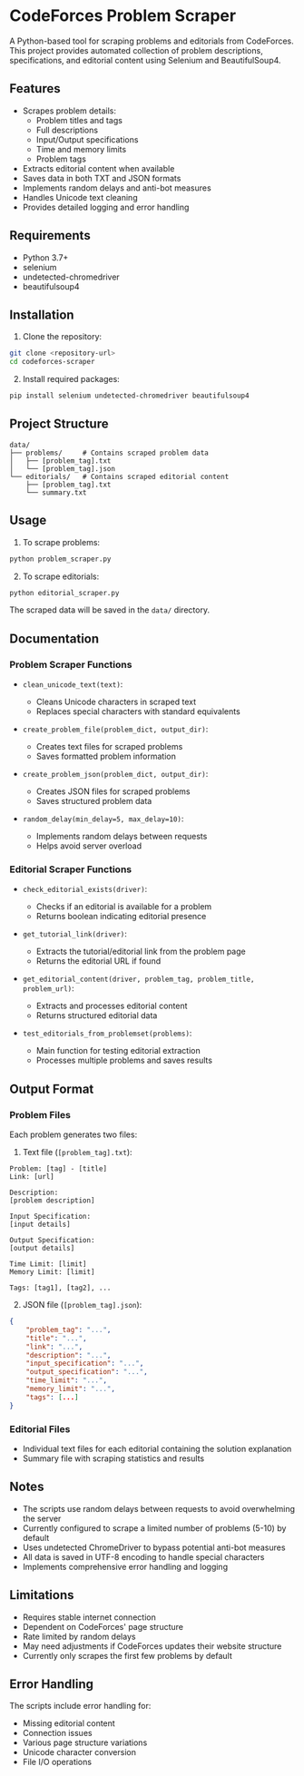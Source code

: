 # CodeForces Problem Scraper

A Python-based tool for scraping problems and editorials from CodeForces. This project provides automated collection of problem descriptions, specifications, and editorial content using Selenium and BeautifulSoup4.

## Features

- Scrapes problem details:
    - Problem titles and tags
    - Full descriptions
    - Input/Output specifications
    - Time and memory limits
    - Problem tags
- Extracts editorial content when available
- Saves data in both TXT and JSON formats
- Implements random delays and anti-bot measures
- Handles Unicode text cleaning
- Provides detailed logging and error handling

## Requirements

- Python 3.7+
- selenium
- undetected-chromedriver
- beautifulsoup4

## Installation

1. Clone the repository:
```bash
git clone <repository-url>
cd codeforces-scraper
```

2. Install required packages:
```bash
pip install selenium undetected-chromedriver beautifulsoup4
```

## Project Structure

```
data/
├── problems/     # Contains scraped problem data
│   ├── [problem_tag].txt
│   └── [problem_tag].json
└── editorials/   # Contains scraped editorial content
    ├── [problem_tag].txt
    └── summary.txt
```

## Usage

1. To scrape problems:
```python
python problem_scraper.py
```

2. To scrape editorials:
```python
python editorial_scraper.py
```

The scraped data will be saved in the `data/` directory.

## Documentation

### Problem Scraper Functions

- `clean_unicode_text(text)`:
    - Cleans Unicode characters in scraped text
    - Replaces special characters with standard equivalents

- `create_problem_file(problem_dict, output_dir)`:
    - Creates text files for scraped problems
    - Saves formatted problem information

- `create_problem_json(problem_dict, output_dir)`:
    - Creates JSON files for scraped problems
    - Saves structured problem data

- `random_delay(min_delay=5, max_delay=10)`:
    - Implements random delays between requests
    - Helps avoid server overload

### Editorial Scraper Functions

- `check_editorial_exists(driver)`:
    - Checks if an editorial is available for a problem
    - Returns boolean indicating editorial presence

- `get_tutorial_link(driver)`:
    - Extracts the tutorial/editorial link from the problem page
    - Returns the editorial URL if found

- `get_editorial_content(driver, problem_tag, problem_title, problem_url)`:
    - Extracts and processes editorial content
    - Returns structured editorial data

- `test_editorials_from_problemset(problems)`:
    - Main function for testing editorial extraction
    - Processes multiple problems and saves results

## Output Format

### Problem Files
Each problem generates two files:

1. Text file (`[problem_tag].txt`):
```
Problem: [tag] - [title]
Link: [url]

Description:
[problem description]

Input Specification:
[input details]

Output Specification:
[output details]

Time Limit: [limit]
Memory Limit: [limit]

Tags: [tag1], [tag2], ...
```

2. JSON file (`[problem_tag].json`):
```json
{
    "problem_tag": "...",
    "title": "...",
    "link": "...",
    "description": "...",
    "input_specification": "...",
    "output_specification": "...",
    "time_limit": "...",
    "memory_limit": "...",
    "tags": [...]
}
```

### Editorial Files
- Individual text files for each editorial containing the solution explanation
- Summary file with scraping statistics and results

## Notes

- The scripts use random delays between requests to avoid overwhelming the server
- Currently configured to scrape a limited number of problems (5-10) by default
- Uses undetected ChromeDriver to bypass potential anti-bot measures
- All data is saved in UTF-8 encoding to handle special characters
- Implements comprehensive error handling and logging

## Limitations

- Requires stable internet connection
- Dependent on CodeForces' page structure
- Rate limited by random delays
- May need adjustments if CodeForces updates their website structure
- Currently only scrapes the first few problems by default

## Error Handling

The scripts include error handling for:
- Missing editorial content
- Connection issues
- Various page structure variations
- Unicode character conversion
- File I/O operations